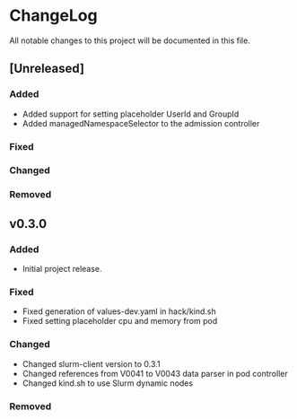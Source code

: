 # ChangeLog

All notable changes to this project will be documented in this file.

## [Unreleased]

### Added

- Added support for setting placeholder UserId and GroupId
- Added managedNamespaceSelector to the admission controller

### Fixed

### Changed

### Removed

## v0.3.0

### Added

- Initial project release.

### Fixed

- Fixed generation of values-dev.yaml in hack/kind.sh
- Fixed setting placeholder cpu and memory from pod

### Changed

- Changed slurm-client version to 0.3.1
- Changed references from V0041 to V0043 data parser in pod controller
- Changed kind.sh to use Slurm dynamic nodes

### Removed
